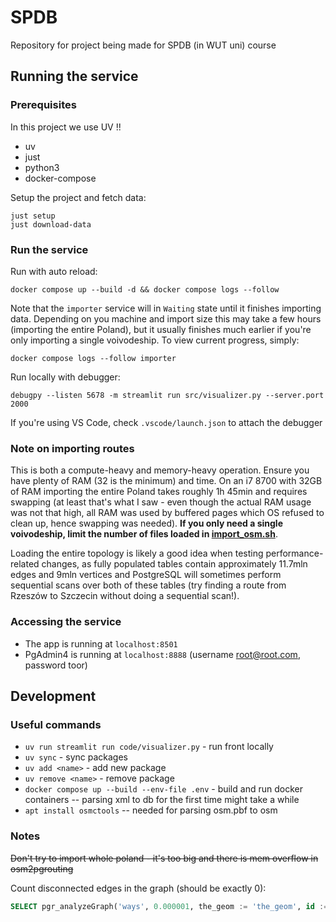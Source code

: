 # SPDB

Repository for project being made for SPDB (in WUT uni) course

## Running the service

### Prerequisites

In this project we use UV !!

- uv
- just
- python3
- docker-compose

Setup the project and fetch data:

```shell
just setup
just download-data
```

### Run the service

Run with auto reload:

```shell
docker compose up --build -d && docker compose logs --follow
```

Note that the `importer` service will in `Waiting` state until it finishes importing data. Depending on you machine and import size this may take a few hours (importing the entire Poland), but it usually finishes much earlier if you're only importing a single voivodeship. To view current progress, simply:

```shell
docker compose logs --follow importer
```

Run locally with debugger:

```shell
debugpy --listen 5678 -m streamlit run src/visualizer.py --server.port 2000
```

If you're using VS Code, check `.vscode/launch.json` to attach the debugger

### Note on importing routes

This is both a compute-heavy and memory-heavy operation. Ensure you have plenty of RAM (32 is the minimum) and time. On an i7 8700 with 32GB of RAM importing the entire Poland takes roughly 1h 45min and requires swapping (at least that's what I saw - even though the actual RAM usage was not that high, all RAM was used by buffered pages which OS refused to clean up, hence swapping was needed). **If you only need a single voivodeship, limit the number of files loaded in [import_osm.sh](db/osm_imports/import_osm.sh)**. 

Loading the entire topology is likely a good idea when testing performance-related changes, as fully populated tables contain approximately 11.7mln edges and 9mln vertices and PostgreSQL will sometimes perform sequential scans over both of these tables (try finding a route from Rzeszów to Szczecin without doing a sequential scan!).

### Accessing the service

- The app is running at `localhost:8501`
- PgAdmin4 is running at `localhost:8888` (username root@root.com, password toor)


## Development

### Useful commands

- `uv run streamlit run code/visualizer.py` - run front locally
- `uv sync` - sync packages
- `uv add <name>` - add new package
- `uv remove <name>` - remove package
- `docker compose up --build --env-file .env` - build and run docker containers -- parsing xml to db for the first time might take a while
- `apt install osmctools` -- needed for parsing osm.pbf to osm

### Notes

~~Don't try to import whole poland - it's too big and there is mem overflow in osm2pgrouting~~

Count disconnected edges in the graph (should be exactly 0):

```sql
SELECT pgr_analyzeGraph('ways', 0.000001, the_geom := 'the_geom', id := 'gid');
```
